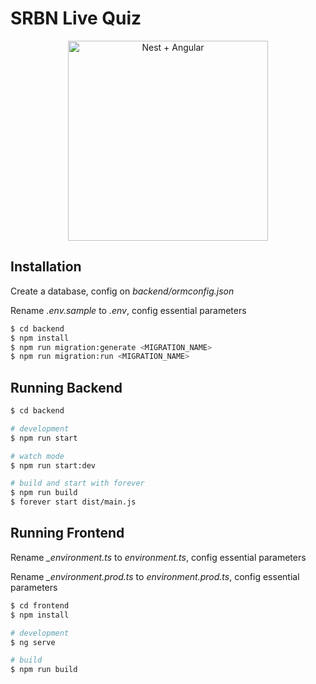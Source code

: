 # SRBN Live Quiz

<p align="center">
  <img src="backend/uploads/angular+nestjs.png" width="320" alt="Nest + Angular" />
</p>

## Installation

<p>Create a database, config on <i>backend/ormconfig.json</i></p>
<p>Rename <i>.env.sample</i> to <i>.env</i>, config essential parameters</p>

```bash
$ cd backend
$ npm install
$ npm run migration:generate <MIGRATION_NAME>
$ npm run migration:run <MIGRATION_NAME>
```
## Running Backend

```bash
$ cd backend

# development
$ npm run start

# watch mode
$ npm run start:dev

# build and start with forever
$ npm run build
$ forever start dist/main.js
```

## Running Frontend

<p>Rename <i>_environment.ts</i> to <i>environment.ts</i>, config essential parameters</p>
<p>Rename <i>_environment.prod.ts</i> to <i>environment.prod.ts</i>, config essential parameters</p>

```bash
$ cd frontend
$ npm install

# development
$ ng serve

# build
$ npm run build
```